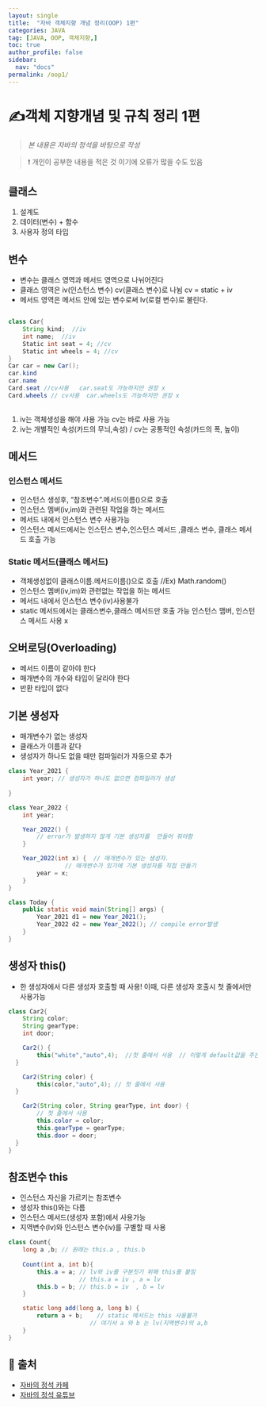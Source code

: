 ```yaml
---
layout: single
title:  "자바 객체지향 개념 정리(OOP) 1편"
categories: JAVA 
tag: [JAVA, OOP, 객체지향,]
toc: true
author_profile: false
sidebar:
  nav: "docs"
permalink: /oop1/
---
```


# ✍객체 지향개념 및 규칙 정리 1편

<!--Quote-->
> *본 내용은 자바의 정석을 바탕으로 작성*

> ❗ 개인이 공부한 내용을 적은 것 이기에 오류가 많을 수도 있음 

## 클래스

1. 설계도
2. 데이터(변수)  + 함수
3. 사용자 정의 타입  
   
## 변수 
   
- 변수는 클래스 영역과 메서드 영역으로 나뉘어진다
- 클래스 영역은 iv(인스턴스 변수) cv(클래스 변수)로 나뉨 cv = static + iv
- 메서드 영역은 메서드 안에 있는 변수로써 lv(로컬 변수)로 불린다. 

```java

class Car{
	String kind;  //iv
	int name;  //iv
	Static int seat = 4; //cv
	Static int wheels = 4; //cv
}
Car car = new Car();
car.kind 
car.name
Card.seat //cv사용   car.seat도 가능하지만 권장 x 
Card.wheels // cv사용  car.wheels도 가능하지만 권장 x
	
``` 

1. iv는 객체생성을 해야 사용 가능 cv는 바로 사용 가능 
2. iv는 개별적인 속성(카드의 무늬,속성) / cv는 공통적인 속성(카드의 폭, 높이) 

## 메서드

### 인스턴스 메서드

- 인스턴스 생성후, “참조변수”.메서드이름()으로 호출
- 인스턴스 멤버(iv,im)와 관련된 작업을 하는 메서드
- 메서드 내에서 인스턴스 변수 사용가능
- 인스턴스 메서드에서는 인스턴스 변수,인스턴스 메서드 ,클래스 변수, 클래스 메서드 호출 가능

### Static 메서드(클래스 메서드)

- 객체생성없이 클래스이름.메서드이름()으로 호출 //Ex) Math.random()
- 인스턴스 멤버(iv,im)와 관련없는 작업을 하는 메서드
- 메서드 내에서 인스턴스 변수(iv)사용불가
- static 메서드에서는 클래스변수,클래스 메서드만 호출 가능 인스턴스 맴버, 인스턴스 메서드 사용 x

## 오버로딩(Overloading)

- 메서드 이름이 같아야 한다
- 매개변수의 개수와 타입이 달라야 한다
- 반환 타입이 없다

## 기본 생성자

- 매개변수가 없는 생성자
- 클래스가 이름과 같다
- 생성자가 하나도 없을 때만 컴파일러가 자동으로 추가

```java 
class Year_2021 {
	int year; // 생성자가 하나도 없으면 컴파일러가 생성
	          
}

class Year_2022 {
	int year;

	Year_2022() {  
		// error가 발생하지 않게 기본 생성자를  만들어 줘야함
	}

	Year_2022(int x) {  // 매개변수가 있는 생성자.
	            // 매개변수가 있기에 기본 생성자를 직접 만들기
		year = x;
	}
}

class Today {
	public static void main(String[] args) {
		Year_2021 d1 = new Year_2021();
		Year_2022 d2 = new Year_2022(); // compile error발생
	}
}
``` 

## 생성자 this() 

- 한 생성자에서 다른 생성자 호출할 때 사용! 이때,  다른 생성자 호출시 첫 줄에서만 사용가능 

```java
class Car2{
	String color;
	String gearType;
	int door;

	Car2() {
		this("white","auto",4);  //첫 줄에서 사용  // 이렇게 default값을 주는거임 
  }

	Car2(String color) {
		this(color,"auto",4); // 첫 줄에서 사용 
  }

	Car2(String color, String gearType, int door) { 
		// 첫 줄에서 사용
		this.color = color;
		this.gearType = gearType;
		this.door = door;
  }
}

```

## 참조변수 this

- 인스턴스 자신을 가르키는 참조변수
- 생성자 this()와는 다름
- 인스턴스 메서드(생성자 포함)에서 사용가능
- 지역변수(lv)와 인스턴스 변수(iv)를 구별할 때 사용

```java
class Count{
	long a ,b; // 원래는 this.a , this.b 
	
	Count(int a, int b){
		this.a = a; // lv와 iv를 구분짓기 위해 this를 붙임     
		            // this.a = iv , a = lv
		this.b = b; // this.b = iv  , b = lv 
	}

	static long add(long a, long b) {  
		return a + b;    // static 메서드는 this 사용불가 
                       // 여기서 a 와 b 는 lv(지역변수)의 a,b  
	}
}
```
## 📑 출처 

 - [자바의 정석 카페](https://cafe.naver.com/javachobostudy) 
 - [자바의 정석 유튜브](https://www.youtube.com/user/MasterNKS)